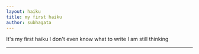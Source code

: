 ```yaml
---
layout: haiku
title: my first haiku
author: subhagata
---
```


It's my first haiku
I don't even know what to write
I am still thinking

---